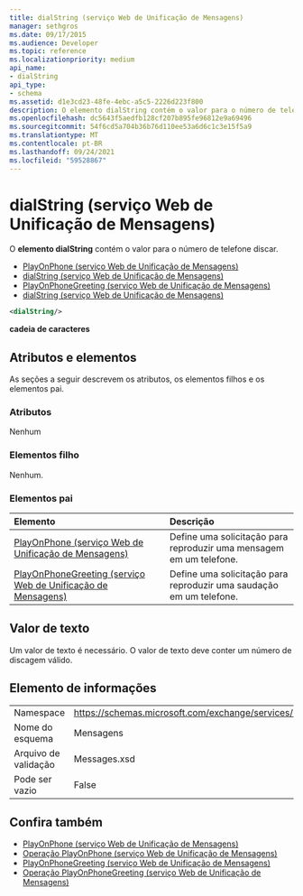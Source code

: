 ```yaml
---
title: dialString (serviço Web de Unificação de Mensagens)
manager: sethgros
ms.date: 09/17/2015
ms.audience: Developer
ms.topic: reference
ms.localizationpriority: medium
api_name:
- dialString
api_type:
- schema
ms.assetid: d1e3cd23-48fe-4ebc-a5c5-2226d223f800
description: O elemento dialString contém o valor para o número de telefone discar.
ms.openlocfilehash: dc5643f5aedfb128cf207b895fe96812e9a69496
ms.sourcegitcommit: 54f6cd5a704b36b76d110ee53a6d6c1c3e15f5a9
ms.translationtype: MT
ms.contentlocale: pt-BR
ms.lasthandoff: 09/24/2021
ms.locfileid: "59528867"
---
```

# <a name="dialstring-um-web-service"></a>dialString (serviço Web de Unificação de Mensagens)

O **elemento dialString** contém o valor para o número de telefone discar. 
  
- [PlayOnPhone (serviço Web de Unificação de Mensagens)](playonphone-um-web-service.md) 
- [dialString (serviço Web de Unificação de Mensagens)](dialstring-um-web-service.md) 
- [PlayOnPhoneGreeting (serviço Web de Unificação de Mensagens)](playonphonegreeting-um-web-service.md) 
- [dialString (serviço Web de Unificação de Mensagens)](dialstring-um-web-service.md)
  
```xml
<dialString/>
```

 **cadeia de caracteres**
## <a name="attributes-and-elements"></a>Atributos e elementos

As seções a seguir descrevem os atributos, os elementos filhos e os elementos pai.
  
### <a name="attributes"></a>Atributos

Nenhum
  
### <a name="child-elements"></a>Elementos filho

Nenhum.
  
### <a name="parent-elements"></a>Elementos pai

|**Elemento**|**Descrição**|
|:-----|:-----|
|[PlayOnPhone (serviço Web de Unificação de Mensagens)](playonphone-um-web-service.md) <br/> |Define uma solicitação para reproduzir uma mensagem em um telefone.  <br/> |
|[PlayOnPhoneGreeting (serviço Web de Unificação de Mensagens)](playonphonegreeting-um-web-service.md) <br/> |Define uma solicitação para reproduzir uma saudação em um telefone.  <br/> |
   
## <a name="text-value"></a>Valor de texto

Um valor de texto é necessário. O valor de texto deve conter um número de discagem válido.
  
## <a name="element-information"></a>Elemento de informações

|||
|:-----|:-----|
|Namespace  <br/> |https://schemas.microsoft.com/exchange/services/2006/messages  <br/> |
|Nome do esquema  <br/> |Mensagens  <br/> |
|Arquivo de validação  <br/> |Messages.xsd  <br/> |
|Pode ser vazio  <br/> |False  <br/> |
   
## <a name="see-also"></a>Confira também

- [PlayOnPhone (serviço Web de Unificação de Mensagens)](playonphone-um-web-service.md)  
- [Operação PlayOnPhone (serviço Web de Unificação de Mensagens)](playonphone-operation-um-web-service.md)  
- [PlayOnPhoneGreeting (serviço Web de Unificação de Mensagens)](playonphonegreeting-um-web-service.md)  
- [Operação PlayOnPhoneGreeting (serviço Web de Unificação de Mensagens)](playonphonegreeting-operation-um-web-service.md)

